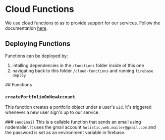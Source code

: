 # Cloud Functions

We use cloud functions to as to provide support for our services. Follow the documentation [here](https://firebase.google.com/docs/functions/auth-events).

## Deploying Functions
Functions can be deployed by:
1. intalling dependencies in the `/functions` folder inside of this one
2. navigating back to this folder `/cloud-functions` and running `firebase deploy`

## Functions

### `createPortfolioOnNewAccount`
This function creates a portfolio object under a user's `uid`. It's triggered whenever a new user sign's up to our service.

### `sendEmail`
This is a callable function that sends an email using nodemailer. It uses the gmail account `holistic.web.mailer@gmail.com` and the password is set as an environment variable in firebase.